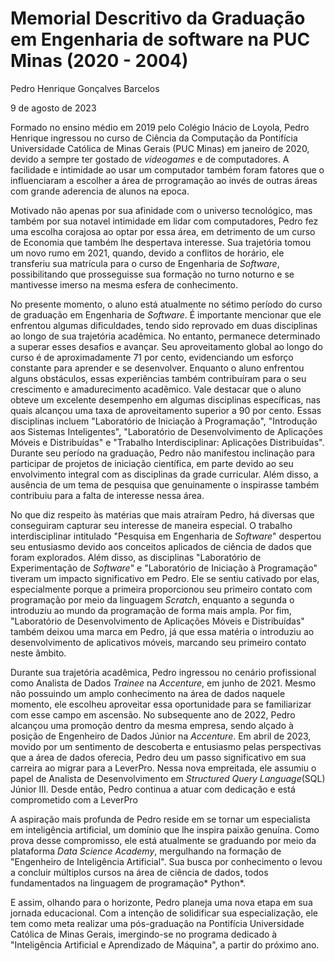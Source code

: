 # Memorial Descritivo da Graduação em Engenharia de software na PUC Minas (2020 - 2004)

Pedro Henrique Gonçalves Barcelos

9 de agosto de 2023

Formado no ensino médio em 2019 pelo Colégio Inácio de Loyola, Pedro Henrique ingressou no curso de Ciência da Computação da Pontifícia Universidade Católica de Minas Gerais (PUC Minas) em janeiro de 2020, devido a sempre ter gostado de *videogames* e de computadores. A facilidade e intimidade ao usar um computador também foram fatores que o influenciaram a escolher a área de prrogramação ao invés de outras áreas com grande aderencia de alunos na epoca. 

Motivado não apenas por sua afinidade com o universo tecnológico, mas também por sua notavel intimidade em lidar com computadores, Pedro fez uma escolha corajosa ao optar por essa área, em detrimento de um curso de Economia que também lhe despertava interesse. Sua trajetória tomou um novo rumo em 2021, quando, devido a conflitos de horário, ele transferiu sua matrícula para o curso de Engenharia de *Software*, possibilitando que prosseguisse sua formação no turno noturno e se mantivesse imerso na mesma esfera de conhecimento.

No presente momento, o aluno está atualmente no sétimo período do curso de graduação em Engenharia de *Software*. É importante mencionar que ele enfrentou algumas dificuldades, tendo sido reprovado em duas disciplinas ao longo de sua trajetória acadêmica. No entanto, permanece determinado a superar esses desafios e avançar.
Seu aproveitamento global ao longo do curso é de aproximadamente 71 por cento, evidenciando um esforço constante para aprender e se desenvolver. Enquanto o aluno enfrentou alguns obstáculos, essas experiências também contribuíram para o seu crescimento e amadurecimento acadêmico.
Vale destacar que o aluno obteve um excelente desempenho em algumas disciplinas específicas, nas quais alcançou uma taxa de aproveitamento superior a 90 por cento. Essas disciplinas incluem "Laboratório de Iniciação à Programação", "Introdução aos Sistemas Inteligentes", "Laboratório de Desenvolvimento de Aplicações Móveis e Distribuídas" e "Trabalho Interdisciplinar: Aplicações Distribuídas". Durante seu período na graduação, Pedro não manifestou inclinação para participar de projetos de iniciação científica, em parte devido ao seu envolvimento integral com as disciplinas da grade curricular. Além disso, a ausência de um tema de pesquisa que genuinamente o inspirasse também contribuiu para a falta de interesse nessa área.

No que diz respeito às matérias que mais atraíram Pedro, há diversas que conseguiram capturar seu interesse de maneira especial. O trabalho interdisciplinar intitulado "Pesquisa em Engenharia de *Software*" despertou seu entusiasmo devido aos conceitos aplicados de ciência de dados que foram explorados. Além disso, as disciplinas "Laboratório de Experimentação de *Software*" e "Laboratório de Iniciação à Programação" tiveram um impacto significativo em Pedro. Ele se sentiu cativado por elas, especialmente porque a primeira proporcionou seu primeiro contato com programação por meio da linguagem *Scratch*, enquanto a segunda o introduziu ao mundo da programação de forma mais ampla. Por fim, "Laboratório de Desenvolvimento de Aplicações Móveis e Distribuídas" também deixou uma marca em Pedro, já que essa matéria o introduziu ao desenvolvimento de aplicativos móveis, marcando seu primeiro contato neste âmbito.


Durante sua trajetória acadêmica, Pedro ingressou no cenário profissional como Analista de Dados *Trainee* na *Accenture*, em junho de 2021. Mesmo não possuindo um amplo conhecimento na área de dados naquele momento, ele escolheu aproveitar essa oportunidade para se familiarizar com esse campo em ascensão.
No subsequente ano de 2022, Pedro alcançou uma promoção dentro da mesma empresa, sendo alçado à posição de Engenheiro de Dados Júnior na *Accenture*.
Em abril de 2023, movido por um sentimento de descoberta e entusiasmo pelas perspectivas que a área de dados oferecia, Pedro deu um passo significativo em sua carreira ao migrar para a LeverPro. Nessa nova empreitada, ele assumiu o papel de Analista de Desenvolvimento em *Structured Query Language*(SQL) Júnior III. Desde então, Pedro continua a atuar com dedicação e está comprometido com a LeverPro
 
A aspiração mais profunda de Pedro reside em se tornar um especialista em inteligência artificial, um domínio que lhe inspira paixão genuína. Como prova desse compromisso, ele está atualmente se graduando por meio da plataforma *Data Science Academy*, mergulhando na formação de "Engenheiro de Inteligência Artificial". Sua busca por conhecimento o levou a concluir múltiplos cursos na área de ciência de dados, todos fundamentados na linguagem de programação* Python*.

E assim, olhando para o horizonte, Pedro planeja uma nova etapa em sua jornada educacional. Com a intenção de solidificar sua especialização, ele tem como meta realizar uma pós-graduação na Pontifícia Universidade Católica de Minas Gerais, imergindo-se no programa dedicado à "Inteligência Artificial e Aprendizado de Máquina", a partir do próximo ano.
